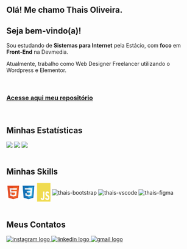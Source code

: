 <section>
  <h1>Olá! Me chamo Thais Oliveira.</h1>
  <h2>Seja bem-vindo(a)!</h2>
  <p>Sou estudando de <strong>Sistemas para Internet</strong> pela Estácio, com <strong>foco</strong> em <strong>Front-End</strong> na Devmedia.</p>
  <p>Atualmente, trabalho como Web Designer Freelancer utilizando o Wordpress e Elementor.</p>
  
  <br>
  
  <h3>
    <a href="https://github.com/oliveirathais?tab=repositories" alt="thais-repositorio">Acesse aqui meu repositório</a>
  </h3>
</section>
  
  <br>
  
 <section>
    <h2>Minhas Estatísticas</h2>
    <div>
      <img height="111em" src="https://github-readme-stats.vercel.app/api?username=oliveirathais&amp;show_icons=true&amp;theme=tokyonight&amp;include_all_commits=true&amp;count_private=true" style="max-width: 100%;">
  <img height="111em" src="https://github-readme-stats.vercel.app/api/top-langs/?username=oliveirathais&amp;layout=compact&amp;langs_count=7&amp;theme=tokyonight" style="max-width: 100%;">
    <img height="111em" src="https://github-readme-streak-stats.herokuapp.com?user=oliveirathais&amp;theme=react&amp;date_format=j%20M%5B%20Y%5D&amp;fire=DD0000&amp;ring=52DD81&amp;dates=52DD81&amp;stroke=ABCFDD" style="max-width: 100%;">
  </div>
 </section>
  
  <br>
  
 <section>
    <h2>Minhas Skills</h2>
   <div>
     <img align="center" alt="thais-html' height="36" width="36" src="https://raw.githubusercontent.com/devicons/devicon/master/icons/html5/html5-original.svg" style="max-width: 100%;">
   <img align="center" alt="thais-css" height="36" width="36" src="https://raw.githubusercontent.com/devicons/devicon/master/icons/css3/css3-original.svg" style="max-width: 100%;">
   <img align="center" alt="thais-js" height="50" width="36" src="https://raw.githubusercontent.com/devicons/devicon/master/icons/javascript/javascript-plain.svg" style="max-width: 100%;">
   <img align="center" alt="thais-bootstrap" height="36" width="auto" src="https://cdn.jsdelivr.net/gh/devicons/devicon/icons/bootstrap/bootstrap-original.svg" style="max-width: 100%;">
   <img align="center" alt="thais-vscode" height="36" width="36" src="https://user-images.githubusercontent.com/108142878/188039955-d02f0029-b2d6-4101-85d3-25a28baae374.png" style="max-width: 100%;">
   <img align="center" alt="thais-figma" height="36" width="36" src="https://cdn.jsdelivr.net/gh/devicons/devicon/icons/figma/figma-original.svg" style="max-width: 100%;">
   </div>
 </section>
 
 <br>
 
 <section>
 <h2>Meus Contatos</h2>
 <div>
 <a href="https://www.instagram.com/thaisdevdsgn/" rel="nofollow">
    <img height="35" alt="instagram logo" src="https://img.shields.io/static/v1?message=Instagram&amp;logo=instagram&amp;label=&amp;color=E4405F&amp;logoColor=white&amp;labelColor=&amp;style=for-the-badge" style="max-width: 100%;">
  </a>
  <a href="https://www.linkedin.com/in/thais-a-oliveira/" rel="nofollow">
    <img height="35" alt="linkedin logo" src="https://img.shields.io/static/v1?message=LinkedIn&amp;logo=linkedin&amp;label=&amp;color=0077B5&amp;logoColor=white&amp;labelColor=&amp;style=for-the-badge" style="max-width: 100%;">
  </a>
  <a href="mailto:designthaisoliveira@gmail.com">
    <img height="35" alt="gmail logo" src="https://img.shields.io/static/v1?message=Gmail&amp;logo=gmail&amp;label=&amp;color=D14836&amp;logoColor=white&amp;labelColor=&amp;style=for-the-badge" style="max-width: 100%;">
  </a>
 </div>
 </section>

